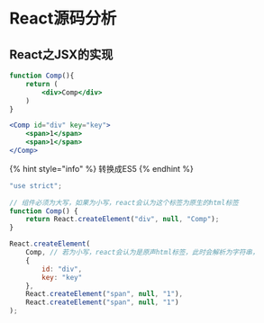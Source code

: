 # React源码分析

## React之JSX的实现

```jsx
function Comp(){
    return (
        <div>Comp</div>  
    )
}

<Comp id="div" key="key">
    <span>1</span>
    <span>1</span>
</Comp>    
```

{% hint style="info" %}
转换成ES5 
{% endhint %}

```jsx
"use strict";
    
// 组件必须为大写，如果为小写，react会认为这个标签为原生的html标签
function Comp() {
    return React.createElement("div", null, "Comp");
}

React.createElement(
    Comp, // 若为小写，react会认为是原声html标签，此时会解析为字符串，
    {
        id: "div",
        key: "key"
    },
    React.createElement("span", null, "1"),
    React.createElement("span", null, "1")
);    
```

